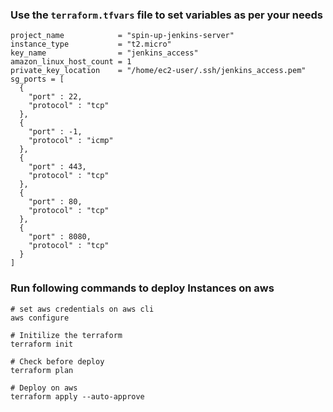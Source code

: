 ### Use the `terraform.tfvars` file to set variables as per your needs

```
project_name            = "spin-up-jenkins-server"
instance_type           = "t2.micro"
key_name                = "jenkins_access"
amazon_linux_host_count = 1
private_key_location    = "/home/ec2-user/.ssh/jenkins_access.pem"
sg_ports = [
  {
    "port" : 22,
    "protocol" : "tcp"
  },
  {
    "port" : -1,
    "protocol" : "icmp"
  },
  {
    "port" : 443,
    "protocol" : "tcp"
  },
  {
    "port" : 80,
    "protocol" : "tcp"
  },
  {
    "port" : 8080,
    "protocol" : "tcp"
  }
]

```

### Run following commands to deploy Instances on aws
```
# set aws credentials on aws cli
aws configure 

# Initilize the terraform
terraform init

# Check before deploy
terraform plan

# Deploy on aws
terraform apply --auto-approve
```